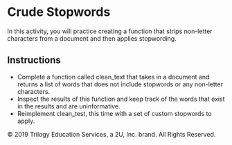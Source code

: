 
# Crude Stopwords

In this activity, you will practice creating a function that strips non-letter characters from a document and then applies stopwording.

## Instructions

* Complete a function called clean_text that takes in a document and returns a list of words that does not include stopwords or any non-letter characters. 
* Inspect the results of this function and keep track of the words that exist in the results and are uninformative. 
* Reimplement clean_test, this time with a set of custom stopwords to apply.

© 2019 Trilogy Education Services, a 2U, Inc. brand. All Rights Reserved.

